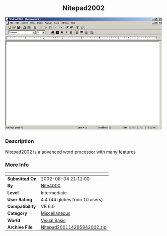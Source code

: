﻿<div align="center">

## Nitepad2002

<img src="PIC2002842114522858.JPG">
</div>

### Description

Nitepad2002 is a advanced word processor with many features
 
### More Info
 


<span>             |<span>
---                |---
**Submitted On**   |2002-08-04 21:12:00
**By**             |[Nite4000](https://github.com/Planet-Source-Code/PSCIndex/blob/master/ByAuthor/nite4000.md)
**Level**          |Intermediate
**User Rating**    |4.4 (44 globes from 10 users)
**Compatibility**  |VB 6\.0
**Category**       |[Miscellaneous](https://github.com/Planet-Source-Code/PSCIndex/blob/master/ByCategory/miscellaneous__1-1.md)
**World**          |[Visual Basic](https://github.com/Planet-Source-Code/PSCIndex/blob/master/ByWorld/visual-basic.md)
**Archive File**   |[Nitepad200114295842002\.zip](https://github.com/Planet-Source-Code/nite4000-nitepad2002__1-37633/archive/master.zip)








